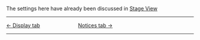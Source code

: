 The settings here have already been discussed in [Stage
View](Stage_View "Stage View")

-----



[← Display tab](Display_tab "Display tab") &nbsp;&nbsp;&nbsp;&nbsp;&nbsp;&nbsp;&nbsp;&nbsp;&nbsp;&nbsp;&nbsp;&nbsp;&nbsp;&nbsp;&nbsp;&nbsp;&nbsp;&nbsp;&nbsp;&nbsp;&nbsp;&nbsp;&nbsp;&nbsp;
[Notices tab →](Notices_tab "Notices tab")

---
